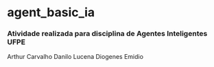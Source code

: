 # agent_basic_ia

### Atividade realizada para disciplina de Agentes Inteligentes UFPE

Arthur Carvalho
Danilo Lucena
Diogenes Emidio